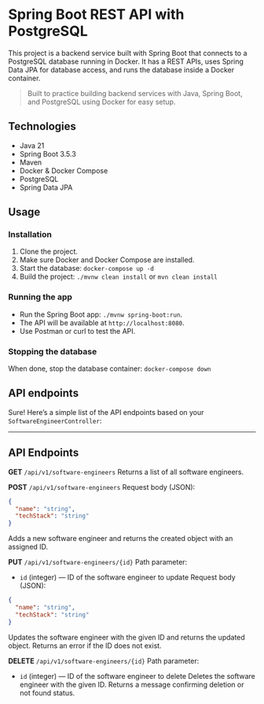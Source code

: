 
# Spring Boot REST API with PostgreSQL
This project is a backend service built with Spring Boot that connects to a PostgreSQL database running in Docker. 
It has a REST APIs, uses Spring Data JPA for database access, and runs the database inside a Docker container.

> Built to practice building backend services with Java, Spring Boot, and PostgreSQL using Docker for easy setup.

## Technologies
* Java 21
* Spring Boot 3.5.3
* Maven
* Docker & Docker Compose
* PostgreSQL
* Spring Data JPA

## Usage
### Installation
1. Clone the project.
2. Make sure Docker and Docker Compose are installed.
3. Start the database: `docker-compose up -d`
4. Build the project: `./mvnw clean install` or `mvn clean install`

### Running the app
- Run the Spring Boot app: `./mvnw spring-boot:run`.  
- The API will be available at `http://localhost:8080`. 
- Use Postman or curl to test the API.

### Stopping the database
When done, stop the database container: `docker-compose down`

## API endpoints

Sure! Here’s a simple list of the API endpoints based on your `SoftwareEngineerController`:

---

## API Endpoints
**GET** `/api/v1/software-engineers`
Returns a list of all software engineers.

**POST** `/api/v1/software-engineers`
Request body (JSON):
```json
{
  "name": "string",
  "techStack": "string"
}
```
Adds a new software engineer and returns the created object with an assigned ID.

**PUT** `/api/v1/software-engineers/{id}`
Path parameter:
* `id` (integer) — ID of the software engineer to update
  Request body (JSON):
```json
{
  "name": "string",
  "techStack": "string"
}
```
Updates the software engineer with the given ID and returns the updated object.
Returns an error if the ID does not exist.

**DELETE** `/api/v1/software-engineers/{id}`
Path parameter:
* `id` (integer) — ID of the software engineer to delete
  Deletes the software engineer with the given ID.
  Returns a message confirming deletion or not found status.